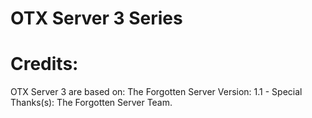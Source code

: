 OTX Server 3 Series
=========

Credits:
=========
OTX Server 3 are based on: The Forgotten Server Version: 1.1 - Special Thanks(s): The Forgotten Server Team.